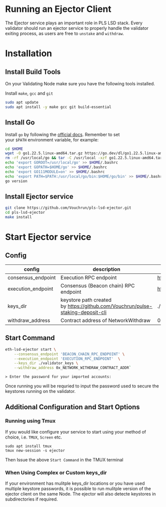 # Running an Ejector Client 

The Ejector service plays an important role in PLS LSD stack. Every validator should run an ejector service to properly handle the validator exiting process, as users are free to `unstake` and `withdraw`.




# Installation

## Install Build Tools
On your Validating Node make sure you have the following tools installed.

Install `make`, `gcc` and `git`

```bash
sudo apt update
sudo apt install -y make gcc git build-essential
```

## Install Go

Install `go` by following the [official docs](https://golang.org/doc/install). Remember to set your `$PATH` environment variable, for example:

```bash
cd $HOME
wget -O go1.22.5.linux-amd64.tar.gz https://go.dev/dl/go1.22.5.linux-amd64.tar.gz
rm -rf /usr/local/go && tar -C /usr/local -xzf go1.22.5.linux-amd64.tar.gz && rm go1.22.5.linux-amd64.tar.gz
echo 'export GOROOT=/usr/local/go' >> $HOME/.bashrc
echo 'export GOPATH=$HOME/go' >> $HOME/.bashrc
echo 'export GO111MODULE=on' >> $HOME/.bashrc
echo 'export PATH=$PATH:/usr/local/go/bin:$HOME/go/bin' >> $HOME/.bashrc && . $HOME/.bashrc
go version
```

## Install Ejector service

```bash
git clone https://github.com/Vouchrun/pls-lsd-ejector.git
cd pls-lsd-ejector
make install
```

# Start Ejector service

## Config

| config | description | example value |
| --- | --- | --- |
| consensus_endpoint | Execution RPC endpoint | http://127.0.0.1:8545 |
| execution_endpoint | Consensus (Beacon chain) RPC endpoint | http://127.0.0.1:5052 or public RPC |
| keys_dir | keystore path created by https://github.com/Vouchrun/pulse-staking-deposit-cli | ./validator_keys |
| withdraw_address | Contract address of NetworkWithdraw | 0x_NETWORK_WITHDRAW_CONTRACT_ADDR |


## Start Command

```bash
eth-lsd-ejector start \
    --consensus_endpoint 'BEACON_CHAIN_RPC_ENDPOINT' \
    --execution_endpoint 'EXECUTION_RPC_ENDPOINT'  \
    --keys_dir ./validator_keys \
    --withdraw_address 0x_NETWORK_WITHDRAW_CONTRACT_ADDR`
```

`> Enter the password for your imported accounts:`

Once running you will be requried to input the password used to secure the keystores running on the validator.




## Additional Configuration and Start Options

### Running using Tmux
If you would like configure your service to start using your method of choice, i.e. `TMUX`, `Screen` etc.

```
sudo apt install tmux
tmux new-session -s ejector
```
Then Issue the above `Start Command` in the TMUX terminal

### When Using Complex or Custom keys_dir
If your environment has mulitple keys_dir locations or you have used multiple keystore passwords, it is possible to run mulitple version of the ejector client on the same Node. The ejector will also detecte keystores in subdirectories if required.
